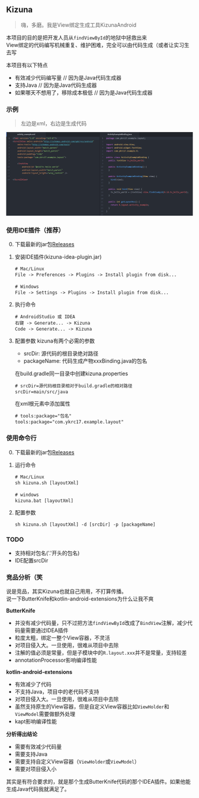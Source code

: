 ## Kizuna
> 嗨，多磨。我是View绑定生成工具KizunaAndroid  

本项目的目的是把开发人员从`findViewById`的地狱中拯救出来  
View绑定的代码编写机械重复、维护困难，完全可以由代码生成（或者让实习生去写

本项目有以下特点
- 有效减少代码编写量 // 因为是Java代码生成器
- 支持Java // 因为是Java代码生成器
- 如果哪天不想用了，移除成本极低 // 因为是Java代码生成器

### 示例
> 左边是xml，右边是生成代码

![](imgs/example.png)

### 使用IDE插件（推荐）
0. 下载最新的jar包[Releases](../../releases)

0. 安装IDE插件(kizuna-idea-plugin.jar)
    ```
    # Mac/Linux
    File -> Preferences -> Plugins -> Install plugin from disk...
    
    # Windows
    File -> Settings -> Plugins -> Install plugin from disk...
    ```
0. 执行命令
    ```
    # AndroidStudio 或 IDEA
    右键 -> Generate... -> Kizuna
    Code -> Generate... -> Kizuna
    ```
0. 配置参数
    kizuna有两个必需的参数
    - srcDir: 源代码的根目录绝对路径
    - packageName: 代码生成产物xxxBinding.java的包名
    
    在build.gradle同一目录中创建kizuna.properties
    ```
    # srcDir=源代码根目录相对于build.gradle的相对路径
    srcDir=main/src/java
    ```
    在xml根元素中添加属性
    ```
    # tools:package="包名"
    tools:package="com.ykrc17.example.layout"
    ```
### 使用命令行
0. 下载最新的jar包[Releases](../../releases)

0. 运行命令
    ```
    # Mac/Linux
    sh kizuna.sh [layoutXml]
    
    # windows
    kizuna.bat [layoutXml]
    ```
0. 配置参数
    ```
    sh kizuna.sh [layoutXml] -d [srcDir] -p [packageName]
    ```

### TODO
- 支持相对包名('.'开头的包名)
- IDE配置srcDir

### 竞品分析（笑
说是竞品，其实Kizuna也就自己用用，不打算传播。  
说一下ButterKnife和kotlin-android-extensions为什么让我不爽

**ButterKnife**
- 并没有减少代码量，只不过把方法`findViewById`改成了`BindView`注解，减少代码量需要通过IDEA插件
- 粒度太粗，绑定一整个View容器，不灵活
- 对项目侵入大。一旦使用，很难从项目中去除
- 注解的值必须是常量，但是子模块中的`R.layout.xxx`并不是常量，支持较差
- annotationProcessor影响编译性能

**kotlin-android-extensions**
- 有效减少了代码
- 不支持Java，项目中的老代码不支持
- 对项目侵入大。一旦使用，很难从项目中去除
- 虽然支持原生的View容器，但是自定义View容器比如`ViewHolder`和`ViewModel`需要做额外处理
- kapt影响编译性能

**分析得出结论**
- 需要有效减少代码量
- 需要支持Java
- 需要支持自定义View容器（`ViewHolder`或`ViewModel`）
- 需要对项目侵入小

其实是有符合要求的，就是那个生成ButterKnife代码的那个IDEA插件。如果他能生成Java代码我就满足了。